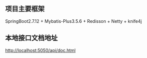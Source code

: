 ## 项目主要框架

SpringBoot2.7.12 + Mybatis-Plus3.5.6 + Redisson + Netty + knife4j

## 本地接口文档地址

<http://localhost:5050/api/doc.html>
